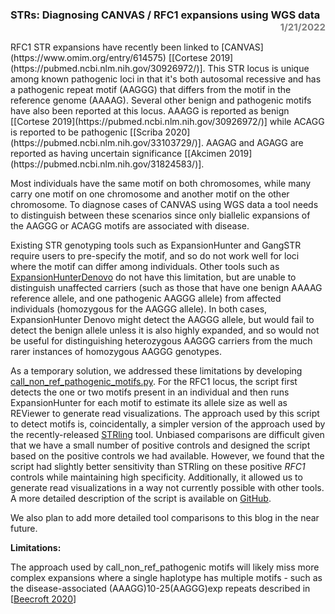 ### STRs: Diagnosing CANVAS / RFC1 expansions using WGS data  <div style="color:grey; position:relative; float: right; font-size: 15px">1/21/2022</div>

<br />
RFC1 STR expansions have recently been linked to [CANVAS](https://www.omim.org/entry/614575) [[Cortese 2019](https://pubmed.ncbi.nlm.nih.gov/30926972/)].
This STR locus is unique among known pathogenic loci in that it's both autosomal recessive and has a pathogenic repeat motif (AAGGG) 
that differs from the motif in the reference genome (AAAAG). Several other benign and pathogenic motifs have also been reported at this locus. 
AAAGG is reported as benign [[Cortese 2019](https://pubmed.ncbi.nlm.nih.gov/30926972/)] while ACAGG is reported to be pathogenic [[Scriba 2020](https://pubmed.ncbi.nlm.nih.gov/33103729/)]. 
AAGAG and AGAGG are reported as having uncertain significance [[Akcimen 2019](https://pubmed.ncbi.nlm.nih.gov/31824583/)].

Most individuals have the same motif on both chromosomes, while many carry one motif on one chromosome and another motif on the other chromosome. 
To diagnose cases of CANVAS using WGS data a tool needs to distinguish between these scenarios since only biallelic expansions of 
the AAGGG or ACAGG motifs are associated with disease. 

Existing STR genotyping tools such as ExpansionHunter and GangSTR require users to pre-specify the motif, and so do not work 
well for loci where the motif can differ among individuals. Other tools such 
as [ExpansionHunterDenovo](https://genomebiology.biomedcentral.com/articles/10.1186/s13059-020-02017-z) do not have this 
limitation, but are unable to distinguish unaffected carriers (such as those that have one benign AAAAG reference allele, 
and one pathogenic AAGGG allele) from affected individuals (homozygous for the AAGGG allele). In both cases, ExpansionHunter 
Denovo might detect the AAGGG allele, but would fail to detect the benign allele unless it is also highly expanded, and so 
would not be useful for distinguishing heterozygous AAGGG carriers from the much rarer instances of homozygous AAGGG genotypes.    
 
As a temporary solution, we addressed these limitations by 
developing  [call_non_ref_pathogenic_motifs.py](https://github.com/broadinstitute/str-analysis/blob/main/str_analysis/call_non_ref_pathogenic_motifs.py). 
For the RFC1 locus, the script first detects the one or two motifs present in an individual and then runs ExpansionHunter for each motif to estimate its 
allele size as well as REViewer to generate read visualizations. The approach used by this script to detect motifs is, coincidentally, a 
simpler version of the approach used by the recently-released [STRling](https://www.biorxiv.org/content/10.1101/2021.11.18.469113v1) tool. 
Unbiased comparisons are difficult given that we have a small number of positive controls and designed the script based on the positive 
controls we had available. However, we found that the script had slightly better sensitivity than STRling on these positive *RFC1* controls while 
maintaining high specificity. Additionally, it allowed us to generate read visualizations in a way not currently possible with other tools. 
A more detailed description of the script is available on [GitHub](https://github.com/broadinstitute/str-analysis).

We also plan to add more detailed tool comparisons to this blog in the near future.

**Limitations:**

The approach used by call_non_ref_pathogenic motifs will likely miss more complex expansions where a single haplotype has multiple motifs - such as the disease-associated (AAAGG)10-25(AAGGG)exp repeats described in 
[[Beecroft 2020](https://academic.oup.com/brain/article/143/9/2673/5897694?login=true)] 

